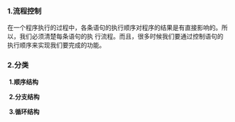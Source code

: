 ### 1.流程控制

​		在一个程序执行的过程中，各条语句的执行顺序对程序的结果是有直接影响的。所以，我们必须清楚每条语句的执 行流程。而且，很多时候我们要通过控制语句的执行顺序来实现我们要完成的功能。

### 2.分类

​	**1.顺序结构**

​	**2.分支结构**

​	**3.循环结构**